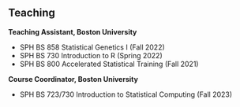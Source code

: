 ## Teaching

**Teaching Assistant, Boston University**  
- SPH BS 858 Statistical Genetics I (Fall 2022)  
- SPH BS 730 Introduction to R (Spring 2022)  
- SPH BS 800 Accelerated Statistical Training (Fall 2021)  

**Course Coordinator, Boston University**  
- SPH BS 723/730 Introduction to Statistical Computing (Fall 2023)
